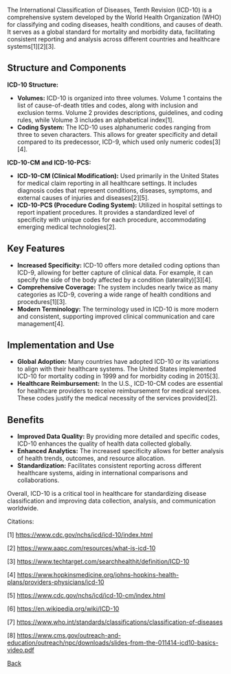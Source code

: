 The International Classification of Diseases, Tenth Revision (ICD-10) is a comprehensive system developed by the World Health Organization (WHO) for classifying and coding diseases, health conditions, and causes of death. It serves as a global standard for mortality and morbidity data, facilitating consistent reporting and analysis across different countries and healthcare systems[1][2][3].

## Structure and Components

**ICD-10 Structure:**
- **Volumes:** ICD-10 is organized into three volumes. Volume 1 contains the list of cause-of-death titles and codes, along with inclusion and exclusion terms. Volume 2 provides descriptions, guidelines, and coding rules, while Volume 3 includes an alphabetical index[1].
- **Coding System:** The ICD-10 uses alphanumeric codes ranging from three to seven characters. This allows for greater specificity and detail compared to its predecessor, ICD-9, which used only numeric codes[3][4].

**ICD-10-CM and ICD-10-PCS:**
- **ICD-10-CM (Clinical Modification):** Used primarily in the United States for medical claim reporting in all healthcare settings. It includes diagnosis codes that represent conditions, diseases, symptoms, and external causes of injuries and diseases[2][5].
- **ICD-10-PCS (Procedure Coding System):** Utilized in hospital settings to report inpatient procedures. It provides a standardized level of specificity with unique codes for each procedure, accommodating emerging medical technologies[2].

## Key Features

- **Increased Specificity:** ICD-10 offers more detailed coding options than ICD-9, allowing for better capture of clinical data. For example, it can specify the side of the body affected by a condition (laterality)[3][4].
- **Comprehensive Coverage:** The system includes nearly twice as many categories as ICD-9, covering a wide range of health conditions and procedures[1][3].
- **Modern Terminology:** The terminology used in ICD-10 is more modern and consistent, supporting improved clinical communication and care management[4].

## Implementation and Use

- **Global Adoption:** Many countries have adopted ICD-10 or its variations to align with their healthcare systems. The United States implemented ICD-10 for mortality coding in 1999 and for morbidity coding in 2015[3].
- **Healthcare Reimbursement:** In the U.S., ICD-10-CM codes are essential for healthcare providers to receive reimbursement for medical services. These codes justify the medical necessity of the services provided[2].

## Benefits

- **Improved Data Quality:** By providing more detailed and specific codes, ICD-10 enhances the quality of health data collected globally.
- **Enhanced Analytics:** The increased specificity allows for better analysis of health trends, outcomes, and resource allocation.
- **Standardization:** Facilitates consistent reporting across different healthcare systems, aiding in international comparisons and collaborations.

Overall, ICD-10 is a critical tool in healthcare for standardizing disease classification and improving data collection, analysis, and communication worldwide.

Citations:

[1] https://www.cdc.gov/nchs/icd/icd-10/index.html

[2] https://www.aapc.com/resources/what-is-icd-10

[3] https://www.techtarget.com/searchhealthit/definition/ICD-10

[4] https://www.hopkinsmedicine.org/johns-hopkins-health-plans/providers-physicians/icd-10

[5] https://www.cdc.gov/nchs/icd/icd-10-cm/index.html

[6] https://en.wikipedia.org/wiki/ICD-10

[7] https://www.who.int/standards/classifications/classification-of-diseases

[8] https://www.cms.gov/outreach-and-education/outreach/npc/downloads/slides-from-the-011414-icd10-basics-video.pdf







[Back](https://github.com/hmislk/hmis/wiki/Knowledgebase)